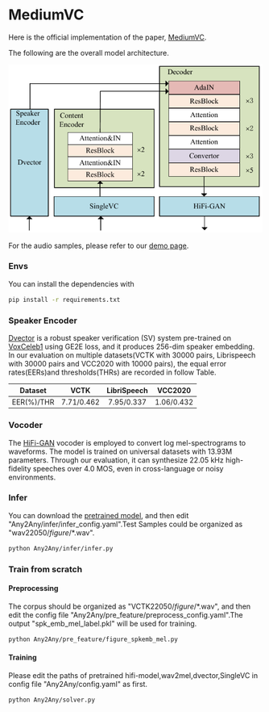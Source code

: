 # MediumVC

Here is the official implementation of the paper, [MediumVC](https).


The following are the overall model architecture.

![Model architecture](Demo/image/mediumvc.png)

For the audio samples, please refer to our [demo page](https://brightgu.github.io/MediumVC/).

### Envs
You can install the dependencies with
```bash
pip install -r requirements.txt
```

### Speaker Encoder
[Dvector](https://github.com/yistLin/dvector)  is a robust  speaker verification (SV) system pre-trained on [VoxCeleb1](https://www.robots.ox.ac.uk/~vgg/data/voxceleb/vox1.html)  using GE2E loss, and it  produces 256-dim speaker embedding. In our evaluation on multiple datasets(VCTK with 30000 pairs, Librispeech with 30000 pairs and VCC2020 with 10000 pairs), the equal error rates(EERs)and thresholds(THRs) are recorded in follow Table.

| Dataset | VCTK | LibriSpeech | VCC2020 |
| :------:| :------: | :------: |:------: |
| EER(%)/THR | 7.71/0.462 | 7.95/0.337 |1.06/0.432 |

### Vocoder
The [HiFi-GAN](https://github.com/jik876/hifi-gan) vocoder is employed to convert log mel-spectrograms to waveforms. The model is trained on universal datasets with 13.93M parameters. Through our evaluation, it can synthesize 22.05 kHz high-fidelity speeches over 4.0 MOS, even in cross-language or noisy environments.

### Infer
You can download the [pretrained model](https://drive.google.com/file/d/1mMSLYdHZZ9PtJo6kceMO2483TxKXgLa_/view?usp=sharing), and then edit "Any2Any/infer/infer_config.yaml".Test Samples could be organized  as "wav22050/$figure$/*.wav". 
```bash
python Any2Any/infer/infer.py
```
### Train from scratch

####  Preprocessing
The corpus should be organized as "VCTK22050/$figure$/*.wav", and then edit the config file "Any2Any/pre_feature/preprocess_config.yaml".The output "spk_emb_mel_label.pkl" will be used for training.
```bash
python Any2Any/pre_feature/figure_spkemb_mel.py
```
#### Training
Please edit the paths of pretrained  hifi-model,wav2mel,dvector,SingleVC in config file "Any2Any/config.yaml" as first.
```bash
python Any2Any/solver.py
```
